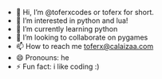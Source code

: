 - 👋 Hi, I’m @toferxcodes or toferx for short.
- 👀 I’m interested in python and lua!
- 🌱 I’m currently learning python
- 💞️ I’m looking to collaborate on pygames
- 📫 How to reach me toferx@calaizaa.com
- 😄 Pronouns: he
- ⚡ Fun fact: i like coding :) 

<!---
big burger.
--->
